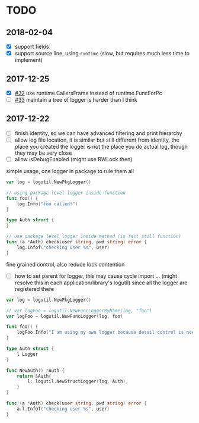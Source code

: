 # TODO

## 2018-02-04

- [x] support fields
- [x] support source line, using `runtime` (slow, but requires much less time to implement)

## 2017-12-25

- [x] [#32](https://github.com/dyweb/gommon/issues/32) use runtime.CallersFrame instead of runtime.FuncForPc
- [ ] [#33](https://github.com/dyweb/gommon/issues/33) maintain a tree of logger is harder than I think

## 2017-12-22

- [ ] finish identity, so we can have advanced filtering and print hierarchy
- [ ] allow log file location, it is similar but still different from identity, 
the place you created the logger is not the place you do actual log, 
though they may be very close
- [ ] allow isDebugEnabled (might use RWLock then)

simple usage, one logger in package to rule them all

````go
var log = logutil.NewPkgLogger()

// using package level logger inside function
func foo() {
	log.Info("foo called!")
}

type Auth struct {
}

// use package level logger inside method (in fact still function)
func (a *Auth) check(user string, pwd string) error {
	log.Infof("checking user %s", user)
}
````

fine grained control, also reduce lock contention

- [ ] how to set parent for logger, this may cause cycle import ... (might resolve this in each application/library's logutil)
since all the logger are registered there

````go
var log = logutil.NewPkgLogger()

// var logFoo = logutil.NewFuncLoggerByName(log, "foo")
var logFoo = logutil.NewFuncLogger(log, foo)

func foo() {
	logFoo.Info("I am using my own logger because detail control is needed")
}

type Auth struct {
	l Logger
}

func NewAuth() *Auth {
	return &Auth{
        l: logutil.NewStructLogger(log, Auth),		
	}
}

func (a *Auth) check(user string, pwd string) error {
	a.l.Infof("checking user %s", user)
}
````